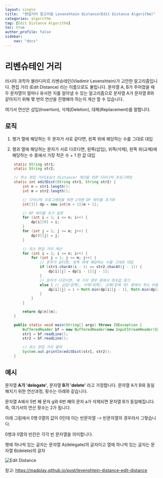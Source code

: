 ```yaml
---
layout: single
title:  "편집거리 알고리즘 Levenshtein Distance(Edit Distance Algorithm)"
categories: algorithm
tag: [Edit Distance Algorithm]
toc: true
author_profile: false
sidebar:
    nav: "docs"
---
```




# 리벤슈테인 거리

러시아 과학자 블라디미르 리벤슈테인(Vladimir Levenshtein)가 고안한 알고리즘입니다. 편집 거리 (Edit Distance) 라는 이름으로도 불립니다. 문자열 A, B가 주어졌을 때 두 문자열이 얼마나 유사한 지를 알아낼 수 있는 알고리즘으로 문자열 A가 문자열 B와 같아지기 위해 몇 번의 연산을 진행해야 하는지 계산 할 수 있습니다. 

여기서 연산은 삽입(Insertion), 삭제(Deletion), 대체(Replacement)를 말합니다.



## 로직

1. 행가 열에 해당하는 두 문자가 서로 같다면, 왼쪽 위에 해당하는 수를 그대로 대입

2. 행과 열에 해당하는 문자가 서로 다르다면, 왼쪽(삽입), 위쪽(삭제), 왼쪽 위(교체)에 해당하는 수 중에서 가장 작은 수 + 1 한 값 대입



```java
	static String str1;
    static String str2;

    // 최소 편집 거리(Edit Distance) 계산을 위한 다이나믹 프로그래밍
    static int editDist(String str1, String str2) {
        int n = str1.length();
        int m = str2.length();

        // 다이나믹 프로그래밍을 위한 2차원 DP 테이블 초기화
        int[][] dp = new int[n + 1][m + 1];

        // DP 테이블 초기 설정
        for (int i = 1; i <= n; i++) {
            dp[i][0] = i;
        }
        for (int j = 1; j <= m; j++) {
            dp[0][j] = j;
        }

        // 최소 편집 거리 계산
        for (int i = 1; i <= n; i++) {
            for (int j = 1; j <= m; j++) {
                // 문자가 같다면, 왼쪽 위에 해당하는 수를 그대로 대입
                if (str1.charAt(i - 1) == str2.charAt(j - 1)) {
                    dp[i][j] = dp[i - 1][j - 1];
                }
                // 문자가 다르다면, 세 가지 경우 중에서 최솟값 찾기
                else { // 삽입(왼쪽), 삭제(위쪽), 교체(왼쪽 위) 중에서 최소 비용을 찾아 대입
                    dp[i][j] = 1 + Math.min(dp[i][j - 1], Math.min(dp[i - 1][j], dp[i - 1][j - 1]));
                }
            }
        }

        return dp[n][m];
    }

    public static void main(String[] args) throws IOException {
        BufferedReader bf = new BufferedReader(new InputStreamReader(System.in));
        str1 = bf.readLine();
        str2 = bf.readLine();

        // 최소 편집 거리 출력
        System.out.println(editDist(str1, str2));
    }
```





## 예시

문자열 **A가 'delegate'**, 문자열 **B가 'delete'** 라고 가정합니다. 문자열 A가 B와 동일해지기 위한 연산과정, 횟수는 아래와 같습니다.



문자열 A에서 5번 째 문자 g와 6번 째의 문자 a가 삭제되면 문자열 B가 동일해집니다. 즉, 여기서의 연산 횟수는 2가 됩니다.

아래 그림에서 0행 0열의 값이 0인데 이는 빈문자열 -> 빈문자열의 경우라서 그렇습니다.

0행과 0열의 빈칸은 각각 빈 문자열을 의미합니다.

행에 하나씩 있는 글자는 문자열 A(delegate)의 글자이고 열에 하나씩 있는 글자는 문자열 B(delete)의 글자





![Edit Distance](https://user-images.githubusercontent.com/59478159/172994990-12135221-e65a-4f60-b563-6cc16cdf7f43.png)







참고: https://madplay.github.io/post/levenshtein-distance-edit-distance
